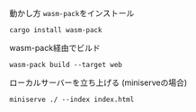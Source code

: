 動かし方
`wasm-pack`をインストール
```
cargo install wasm-pack
```

wasm-pack経由でビルド
```
wasm-pack build --target web
```

ローカルサーバーを立ち上げる
(miniserveの場合)
```
miniserve ./ --index index.html
```
